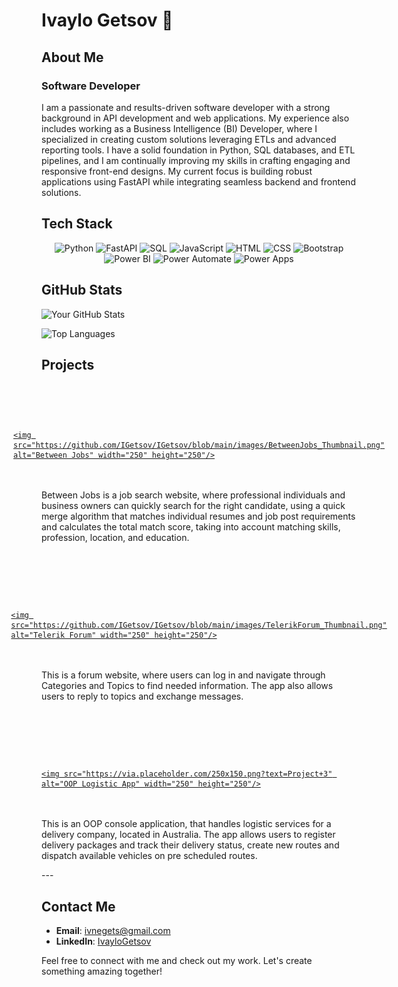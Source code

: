 # Ivaylo Getsov 👋

## About Me

### Software Developer

I am a passionate and results-driven software developer with a strong background in API development and web applications. My experience also includes working as a Business Intelligence (BI) Developer, where I specialized in creating custom solutions leveraging ETLs and advanced reporting tools. I have a solid foundation in Python, SQL databases, and ETL pipelines, and I am continually improving my skills in crafting engaging and responsive front-end designs. My current focus is building robust applications using FastAPI while integrating seamless backend and frontend solutions.

## Tech Stack

<div align="center">

![Python](https://img.shields.io/badge/Python-3776AB?style=for-the-badge&logo=python&logoColor=white)
![FastAPI](https://img.shields.io/badge/FastAPI-009688?style=for-the-badge&logo=fastapi&logoColor=white)
![SQL](https://img.shields.io/badge/SQL-003B57?style=for-the-badge&logo=postgresql&logoColor=white)
![JavaScript](https://img.shields.io/badge/JavaScript-F7DF1E?style=for-the-badge&logo=javascript&logoColor=black)
![HTML](https://img.shields.io/badge/HTML5-E34F26?style=for-the-badge&logo=html5&logoColor=white)
![CSS](https://img.shields.io/badge/CSS3-1572B6?style=for-the-badge&logo=css3&logoColor=white)
![Bootstrap](https://img.shields.io/badge/Bootstrap-7952B3?style=for-the-badge&logo=bootstrap&logoColor=white)
![Power BI](https://img.shields.io/badge/Power%20BI-F2C811?style=for-the-badge&logo=power-bi&logoColor=black)
![Power Automate](https://img.shields.io/badge/Power%20Automate-0066CC?style=for-the-badge&logo=powerautomate&logoColor=white)
![Power Apps](https://img.shields.io/badge/Power%20Apps-742774?style=for-the-badge&logo=powerapps&logoColor=white)

</div>

## GitHub Stats

![Your GitHub Stats](https://github-readme-stats.vercel.app/api?username=IGetsov&show_icons=true&theme=radical)

![Top Languages](https://github-readme-stats.vercel.app/api/top-langs/?username=IGetsov&layout=compact&theme=radical)

## Projects

<div style="display: flex; flex-wrap: wrap; justify-content: center; gap: 20px;">

### <a href="https://github.com/Randoms-63/BetweenJobs">
    <img src="https://github.com/IGetsov/IGetsov/blob/main/images/BetweenJobs_Thumbnail.png" alt="Between Jobs" width="250" height="250"/>
</a>
<p>Between Jobs is a job search website, where professional individuals and business owners can quickly search for the right candidate, using a quick merge algorithm that matches individual resumes and job post requirements and calculates the total match score, taking into account matching skills, profession, location, and education.</p>

### <a href="https://github.com/Kernel-Integrated-Systems/Terelik-Forum">
    <img src="https://github.com/IGetsov/IGetsov/blob/main/images/TelerikForum_Thumbnail.png" alt="Telerik Forum" width="250" height="250"/>
</a>
<p>This is a forum website, where users can log in and navigate through Categories and Topics to find needed information. The app also allows users to reply to topics and exchange messages.</p>

### <a href="https://github.com/Best-Logistic-Team-Developers/LogisticsApp">
    <img src="https://via.placeholder.com/250x150.png?text=Project+3" alt="OOP Logistic App" width="250" height="250"/>
</a>
<p>This is an OOP console application, that handles logistic services for a delivery company, located in Australia. The app allows users to register delivery packages and track their delivery status, create new routes and dispatch available vehicles on pre scheduled routes.</p>

</div>
---

## Contact Me

- **Email**: [ivnegets@gmail.com](mailto:ivnegets@gmail.com)
- **LinkedIn**: [IvayloGetsov](https://www.linkedin.com/in/ivaylo-getsov-78ba8b193/)


Feel free to connect with me and check out my work. Let's create something amazing together!
